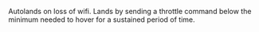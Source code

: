 Autolands on loss of wifi.  Lands by sending a throttle command below the minimum needed to hover for a sustained period of time.
